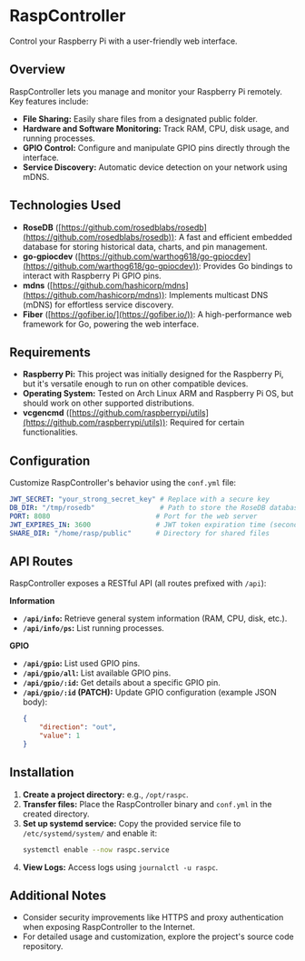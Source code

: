 # RaspController

Control your Raspberry Pi with a user-friendly web interface.

## Overview

RaspController lets you manage and monitor your Raspberry Pi remotely. Key features include:

* **File Sharing:** Easily share files from a designated public folder.
* **Hardware and Software Monitoring:** Track RAM, CPU, disk usage, and running processes.
* **GPIO Control:** Configure and manipulate GPIO pins directly through the interface.
* **Service Discovery:** Automatic device detection on your network using mDNS.

## Technologies Used

* **RoseDB** ([https://github.com/rosedblabs/rosedb](https://github.com/rosedblabs/rosedb)): A fast and efficient embedded database for storing historical data, charts, and pin management.
* **go-gpiocdev** ([https://github.com/warthog618/go-gpiocdev](https://github.com/warthog618/go-gpiocdev)): Provides Go bindings to interact with Raspberry Pi GPIO pins.
* **mdns** ([https://github.com/hashicorp/mdns](https://github.com/hashicorp/mdns)): Implements multicast DNS (mDNS) for effortless service discovery.
* **Fiber** ([https://gofiber.io/](https://gofiber.io/)): A high-performance web framework for Go, powering the web interface.

## Requirements

* **Raspberry Pi:** This project was initially designed for the Raspberry Pi, but it's versatile enough to run on other compatible devices.
* **Operating System:** Tested on Arch Linux ARM and Raspberry Pi OS, but should work on other supported distributions.
* **vcgencmd** ([https://github.com/raspberrypi/utils](https://github.com/raspberrypi/utils)): Required for certain functionalities.

## Configuration

Customize RaspController's behavior using the `conf.yml` file:

```yaml
JWT_SECRET: "your_strong_secret_key" # Replace with a secure key 
DB_DIR: "/tmp/rosedb"                # Path to store the RoseDB database
PORT: 8080                          # Port for the web server
JWT_EXPIRES_IN: 3600                # JWT token expiration time (seconds)
SHARE_DIR: "/home/rasp/public"      # Directory for shared files
```

## API Routes

RaspController exposes a RESTful API (all routes prefixed with `/api`):

**Information**

* **`/api/info`:** Retrieve general system information (RAM, CPU, disk, etc.).
* **`/api/info/ps`:** List running processes.

**GPIO**

* **`/api/gpio`:**  List used GPIO pins.
* **`/api/gpio/all`:**  List available GPIO pins.
* **`/api/gpio/:id`:** Get details about a specific GPIO pin.
* **`/api/gpio/:id` (PATCH):** Update GPIO configuration (example JSON body):
   ```json
   {
       "direction": "out", 
       "value": 1
   }
   ```

## Installation

1. **Create a project directory:** e.g., `/opt/raspc`.
2. **Transfer files:** Place the RaspController binary and `conf.yml` in the created directory.
3. **Set up systemd service:**  Copy the provided service file to `/etc/systemd/system/` and enable it: 
   ```bash
   systemctl enable --now raspc.service
   ```
4. **View Logs:** Access logs using `journalctl -u raspc`.

## Additional Notes

* Consider security improvements like HTTPS and proxy authentication when exposing RaspController to the Internet.
* For detailed usage and customization, explore the project's source code repository. 
